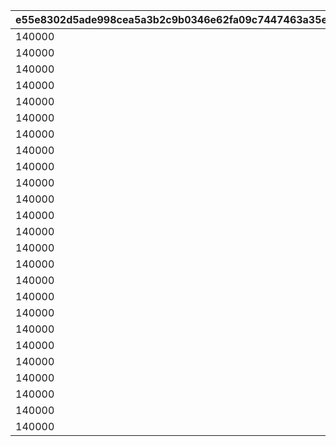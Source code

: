 |e55e8302d5ade998cea5a3b2c9b0346e62fa09c7447463a35e831e66bfc493a7|00ab00a6379d7b8d959b18c01f5f46c68f2760a02b08bc0c29847ef499ba3ea4|d8d503b0b52fb9832dc0f3e972a88f1b7bb2a3c6da20ac2d304d014eb241088f|9fbbf24831d049e68839a18cb5ba8043e4c01cde1c6087d9819d23502ec30082|2981d681df7228809a9c79b6a6b45219170f5c0356a2103457c2ff8b3392763d|b11f7d3dc8346a5b0027bab3c613a6037ec91c814afcd9573be58c6947aad5ad|f82ec1aa63d4c006b36d7d0deb0b30c35618e34b2ab418c1323af230f0ffb89a|77b50e7ed0498250f7374ada5fe320fbbc37c766a10b195368561fe5bd65b4db|1e15f3a460d14a82b097cbd48ada3837ebf20adcc8f250524bcfff010d17c43d|398a26515b037df1f73243744a660e5eecef926d41d89ff9ac1a12968777c15f|2b2e46602c5ebbb2819477d3e9aedbea8ca2d58a6651b053308d0f3ce1371c70|c56bfd8afdf29db24d2bfbf695b9d21a12b7af0fdf895f47a515ade8d3475cd7|ce690b257d98f633c8a78645f9807006ec2afee1be8bf2a10cf3e012014861e0|0429200a364157841ebcc8ca7632ba8129af7da982f901c4fdcf807e3d6d5195|8795187881dbdcb650d2fee6d697ba65473d793c5feba6af70e4c220be68765c|95d24294b122af892b696911f7403377763e60a9bf51d12fca463b4c3a78d47e|
| --- | --- | --- | --- | --- | --- | --- | --- | --- | --- | --- | --- | --- | --- | --- | --- |
|140000|110001|1|0|0|30|0|8|0|4|91002|0|0|0|0|0|
|140000|110002|1|0|0|30|0|8|0|4|91002|0|0|0|0|0|
|140000|110003|1|0|0|30|0|8|0|4|91002|0|0|0|0|0|
|140000|110004|1|0|0|30|0|8|0|4|91002|0|0|0|0|0|
|140000|110005|1|0|0|30|0|8|0|4|91002|0|0|0|0|0|
|140000|120001|1|0|0|30|0|8|0|4|91002|0|0|0|0|0|
|140000|120002|1|0|0|30|0|8|0|4|91002|0|0|0|0|0|
|140000|120003|1|0|0|30|0|8|0|4|91002|0|0|0|0|0|
|140000|120004|1|0|0|30|0|8|0|4|91002|0|0|0|0|0|
|140000|120005|1|0|0|30|0|8|0|4|91002|0|0|0|0|0|
|140000|130001|1|0|0|30|0|8|0|4|91002|0|0|0|0|0|
|140000|130002|1|0|0|30|0|8|0|4|91002|0|0|0|0|0|
|140000|130003|1|0|0|30|0|8|0|4|91002|0|0|0|0|0|
|140000|130004|1|0|0|30|0|8|0|4|91002|0|0|0|0|0|
|140000|130005|1|0|0|30|0|8|0|4|91002|0|0|0|0|0|
|140000|140001|1|0|0|30|0|8|0|4|91002|0|0|0|0|0|
|140000|140002|1|0|0|30|0|8|0|4|91002|0|0|0|0|0|
|140000|140003|1|0|0|30|0|8|0|4|91002|0|0|0|0|0|
|140000|140004|1|0|0|30|0|8|0|4|91002|0|0|0|0|0|
|140000|140005|1|0|0|30|0|8|0|4|91002|0|0|0|0|0|
|140000|150001|1|0|0|30|0|8|0|4|91002|0|0|0|0|0|
|140000|150002|1|0|0|30|0|8|0|4|91002|0|0|0|0|0|
|140000|150003|1|0|0|30|0|8|0|4|91002|0|0|0|0|0|
|140000|150004|1|0|0|30|0|8|0|4|91002|0|0|0|0|0|
|140000|150005|1|0|0|30|0|8|0|4|91002|0|0|0|0|0|